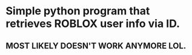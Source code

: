 # Simple python program that retrieves ROBLOX user info via ID.

## MOST LIKELY DOESN'T WORK ANYMORE LOL. 
